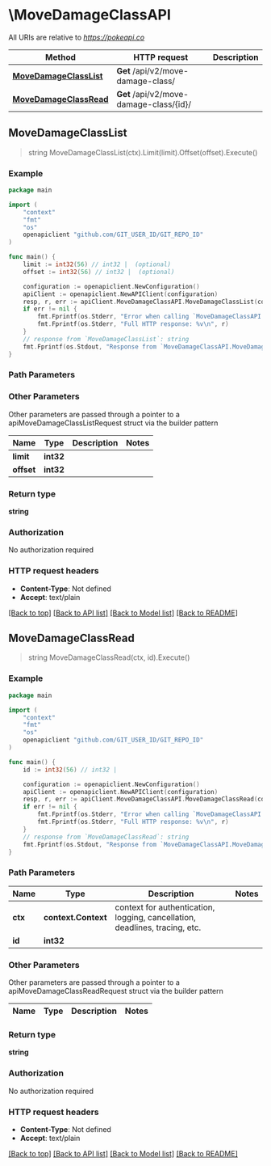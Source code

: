 # \MoveDamageClassAPI

All URIs are relative to *https://pokeapi.co*

Method | HTTP request | Description
------------- | ------------- | -------------
[**MoveDamageClassList**](MoveDamageClassAPI.md#MoveDamageClassList) | **Get** /api/v2/move-damage-class/ | 
[**MoveDamageClassRead**](MoveDamageClassAPI.md#MoveDamageClassRead) | **Get** /api/v2/move-damage-class/{id}/ | 



## MoveDamageClassList

> string MoveDamageClassList(ctx).Limit(limit).Offset(offset).Execute()



### Example

```go
package main

import (
	"context"
	"fmt"
	"os"
	openapiclient "github.com/GIT_USER_ID/GIT_REPO_ID"
)

func main() {
	limit := int32(56) // int32 |  (optional)
	offset := int32(56) // int32 |  (optional)

	configuration := openapiclient.NewConfiguration()
	apiClient := openapiclient.NewAPIClient(configuration)
	resp, r, err := apiClient.MoveDamageClassAPI.MoveDamageClassList(context.Background()).Limit(limit).Offset(offset).Execute()
	if err != nil {
		fmt.Fprintf(os.Stderr, "Error when calling `MoveDamageClassAPI.MoveDamageClassList``: %v\n", err)
		fmt.Fprintf(os.Stderr, "Full HTTP response: %v\n", r)
	}
	// response from `MoveDamageClassList`: string
	fmt.Fprintf(os.Stdout, "Response from `MoveDamageClassAPI.MoveDamageClassList`: %v\n", resp)
}
```

### Path Parameters



### Other Parameters

Other parameters are passed through a pointer to a apiMoveDamageClassListRequest struct via the builder pattern


Name | Type | Description  | Notes
------------- | ------------- | ------------- | -------------
 **limit** | **int32** |  | 
 **offset** | **int32** |  | 

### Return type

**string**

### Authorization

No authorization required

### HTTP request headers

- **Content-Type**: Not defined
- **Accept**: text/plain

[[Back to top]](#) [[Back to API list]](../README.md#documentation-for-api-endpoints)
[[Back to Model list]](../README.md#documentation-for-models)
[[Back to README]](../README.md)


## MoveDamageClassRead

> string MoveDamageClassRead(ctx, id).Execute()



### Example

```go
package main

import (
	"context"
	"fmt"
	"os"
	openapiclient "github.com/GIT_USER_ID/GIT_REPO_ID"
)

func main() {
	id := int32(56) // int32 | 

	configuration := openapiclient.NewConfiguration()
	apiClient := openapiclient.NewAPIClient(configuration)
	resp, r, err := apiClient.MoveDamageClassAPI.MoveDamageClassRead(context.Background(), id).Execute()
	if err != nil {
		fmt.Fprintf(os.Stderr, "Error when calling `MoveDamageClassAPI.MoveDamageClassRead``: %v\n", err)
		fmt.Fprintf(os.Stderr, "Full HTTP response: %v\n", r)
	}
	// response from `MoveDamageClassRead`: string
	fmt.Fprintf(os.Stdout, "Response from `MoveDamageClassAPI.MoveDamageClassRead`: %v\n", resp)
}
```

### Path Parameters


Name | Type | Description  | Notes
------------- | ------------- | ------------- | -------------
**ctx** | **context.Context** | context for authentication, logging, cancellation, deadlines, tracing, etc.
**id** | **int32** |  | 

### Other Parameters

Other parameters are passed through a pointer to a apiMoveDamageClassReadRequest struct via the builder pattern


Name | Type | Description  | Notes
------------- | ------------- | ------------- | -------------


### Return type

**string**

### Authorization

No authorization required

### HTTP request headers

- **Content-Type**: Not defined
- **Accept**: text/plain

[[Back to top]](#) [[Back to API list]](../README.md#documentation-for-api-endpoints)
[[Back to Model list]](../README.md#documentation-for-models)
[[Back to README]](../README.md)

